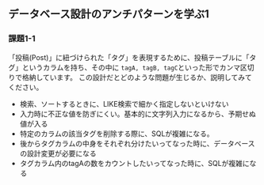 ## データベース設計のアンチパターンを学ぶ1

### 課題1-1
「投稿(Post)」に紐づけられた「タグ」を表現するために、投稿テーブルに「タグ」というカラムを持ち、その中に `tagA, tagB, tagC`といった形でカンマ区切りで格納しています。
この設計だとどのような問題が生じるか、説明してみてください。

- 検索、ソートするときに、LIKE検索で細かく指定しないといけない
- 入力時に不正な値を防ぎにくい。基本的に文字列入力になるから、予期せぬ値が入る
- 特定のカラムの該当タグを削除する際に、SQLが複雑になる。
- 後からタグカラムの中身をそれぞれ分けたいってなった時に、データベースの設計変更が必要になる
- タグカラム内のtagAの数をカウントしたいってなった時に、SQLが複雑になる